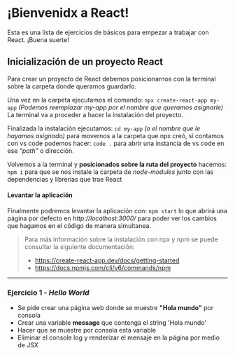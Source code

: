 # ¡Bienvenidx a React!
Esta es una lista de ejercicios de básicos para empezar a trabajar con React.
¡Buena suerte!
## Inicialización de un proyecto React
Para crear un proyecto de React debemos posicionarnos con la terminal sobre la carpeta donde queramos guardarlo. 

Una vez en la carpeta ejecutamos el comando:
`npx create-react-app my-app` 
_(Podemos reemplazar _my-app_ por el nombre que queramos asignarle)_
La terminal va a proceder a hacer la instalación del proyecto.


Finalizada la instalación ejecutamos:
`cd my-app` _(o el nombre que le hayamos asignado)_
para movernos a la carpeta que npx creó, si contamos con vs code podemos hacer:
 `code .` para abrir una instancia de vs code en ese _"path"_ o dirección.

Volvemos a la terminal y **posicionados sobre la ruta del proyecto** hacemos:
`npm i` para que se nos instale la carpeta de _node-modules_ junto con las dependencias y librerías que trae React

#### Levantar la aplicación
Finalmente podremos levantar la aplicación con:
`npm start` lo que abrirá una página por defecto en _http://localhost:3000/_ para poder ver los cambios que hagamos en el código de manera simultanea.

>Para más información sobre la instalación con npx y npm se puede consultar la siguiente documentación: 
>- https://create-react-app.dev/docs/getting-started
>- https://docs.npmjs.com/cli/v6/commands/npm




---
### Ejercicio 1 - *Hello World* 
- Se pide crear una página web donde se muestre **"Hola mundo"** por consola
- Crear una variable **message** que contenga el string 'Hola mundo'
- Hacer que se muestre por consola esta variable 
- Eliminar el console log y renderizar el mensaje en la página por medio de JSX
